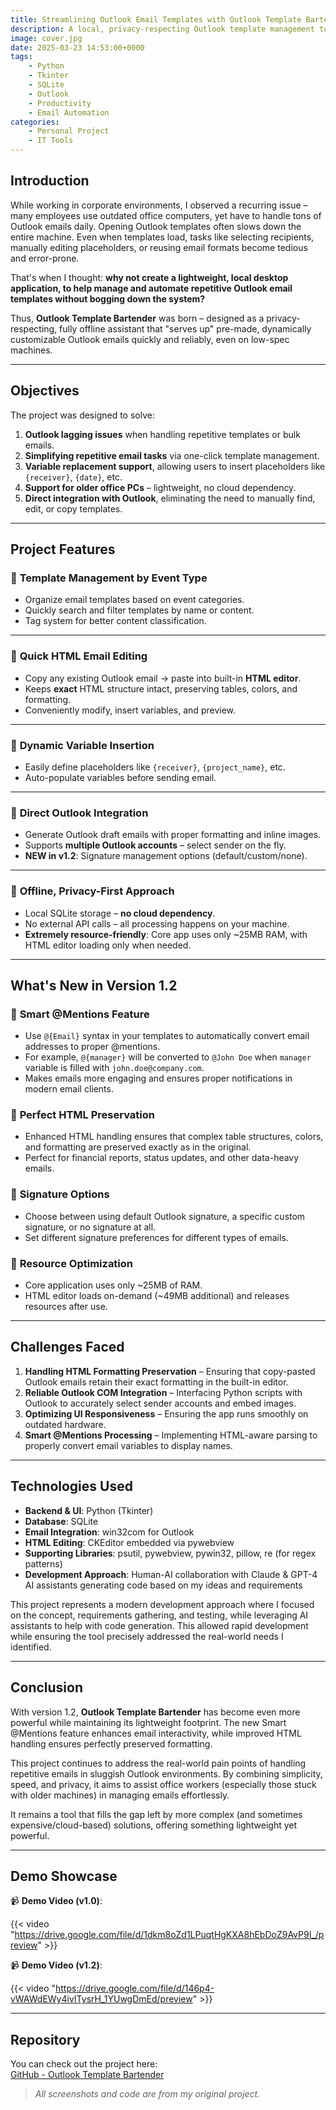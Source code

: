 ```yaml
---
title: Streamlining Outlook Email Templates with Outlook Template Bartender v1.2
description: A local, privacy-respecting Outlook template management tool to ease repetitive email tasks, especially on older office machines.
image: cover.jpg
date: 2025-03-23 14:53:00+0000
tags: 
    - Python
    - Tkinter
    - SQLite
    - Outlook
    - Productivity
    - Email Automation
categories:
    - Personal Project
    - IT Tools
---
```


## **Introduction**

While working in corporate environments, I observed a recurring issue – many employees use outdated office computers, yet have to handle tons of Outlook emails daily. Opening Outlook templates often slows down the entire machine. Even when templates load, tasks like selecting recipients, manually editing placeholders, or reusing email formats become tedious and error-prone.

That's when I thought: **why not create a lightweight, local desktop application, to help manage and automate repetitive Outlook email templates without bogging down the system?**

Thus, **Outlook Template Bartender** was born – designed as a privacy-respecting, fully offline assistant that "serves up" pre-made, dynamically customizable Outlook emails quickly and reliably, even on low-spec machines.

---

## **Objectives**
The project was designed to solve:

1. **Outlook lagging issues** when handling repetitive templates or bulk emails.
2. **Simplifying repetitive email tasks** via one-click template management.
3. **Variable replacement support**, allowing users to insert placeholders like `{receiver}`, `{date}`, etc.
4. **Support for older office PCs** – lightweight, no cloud dependency.
5. **Direct integration with Outlook**, eliminating the need to manually find, edit, or copy templates.

---

## **Project Features**
### 🔹 **Template Management by Event Type**
- Organize email templates based on event categories.
- Quickly search and filter templates by name or content.
- Tag system for better content classification.

---

### 🔹 **Quick HTML Email Editing**
- Copy any existing Outlook email → paste into built-in **HTML editor**.
- Keeps **exact** HTML structure intact, preserving tables, colors, and formatting.
- Conveniently modify, insert variables, and preview.

---

### 🔹 **Dynamic Variable Insertion**
- Easily define placeholders like `{receiver}`, `{project_name}`, etc.
- Auto-populate variables before sending email.

---

### 🔹 **Direct Outlook Integration**
- Generate Outlook draft emails with proper formatting and inline images.
- Supports **multiple Outlook accounts** – select sender on the fly.
- **NEW in v1.2**: Signature management options (default/custom/none).

---

### 🔹 **Offline, Privacy-First Approach**
- Local SQLite storage – **no cloud dependency**.
- No external API calls – all processing happens on your machine.
- **Extremely resource-friendly**: Core app uses only ~25MB RAM, with HTML editor loading only when needed.

---

## **What's New in Version 1.2**

### 🔹 **Smart @Mentions Feature**
- Use `@{Email}` syntax in your templates to automatically convert email addresses to proper @mentions.
- For example, `@{manager}` will be converted to `@John Doe` when `manager` variable is filled with `john.doe@company.com`.
- Makes emails more engaging and ensures proper notifications in modern email clients.

### 🔹 **Perfect HTML Preservation**
- Enhanced HTML handling ensures that complex table structures, colors, and formatting are preserved exactly as in the original.
- Perfect for financial reports, status updates, and other data-heavy emails.

### 🔹 **Signature Options**
- Choose between using default Outlook signature, a specific custom signature, or no signature at all.
- Set different signature preferences for different types of emails.

### 🔹 **Resource Optimization**
- Core application uses only ~25MB of RAM.
- HTML editor loads on-demand (~49MB additional) and releases resources after use.

---

## **Challenges Faced**

1. **Handling HTML Formatting Preservation** – Ensuring that copy-pasted Outlook emails retain their exact formatting in the built-in editor.
2. **Reliable Outlook COM Integration** – Interfacing Python scripts with Outlook to accurately select sender accounts and embed images.
3. **Optimizing UI Responsiveness** – Ensuring the app runs smoothly on outdated hardware.
4. **Smart @Mentions Processing** – Implementing HTML-aware parsing to properly convert email variables to display names.

---

## **Technologies Used**
- **Backend & UI**: Python (Tkinter)
- **Database**: SQLite
- **Email Integration**: win32com for Outlook
- **HTML Editing**: CKEditor embedded via pywebview
- **Supporting Libraries**: psutil, pywebview, pywin32, pillow, re (for regex patterns)
- **Development Approach**: Human-AI collaboration with Claude & GPT-4 AI assistants generating code based on my ideas and requirements

This project represents a modern development approach where I focused on the concept, requirements gathering, and testing, while leveraging AI assistants to help with code generation. This allowed rapid development while ensuring the tool precisely addressed the real-world needs I identified.

---

## **Conclusion**
With version 1.2, **Outlook Template Bartender** has become even more powerful while maintaining its lightweight footprint. The new Smart @Mentions feature enhances email interactivity, while improved HTML handling ensures perfectly preserved formatting.

This project continues to address the real-world pain points of handling repetitive emails in sluggish Outlook environments. By combining simplicity, speed, and privacy, it aims to assist office workers (especially those stuck with older machines) in managing emails effortlessly.

It remains a tool that fills the gap left by more complex (and sometimes expensive/cloud-based) solutions, offering something lightweight yet powerful.

---

## **Demo Showcase**

📹 **Demo Video (v1.0)**:

{{< video "https://drive.google.com/file/d/1dkm8oZd1LPuqtHgKXA8hEbDoZ9AvP9I_/preview" >}}

📹 **Demo Video (v1.2)**:

{{< video "https://drive.google.com/file/d/146p4-vWAWdEWy4ivITysrH_1YUwgDmEd/preview" >}}

---

## **Repository**
You can check out the project here:  
[GitHub - Outlook Template Bartender](https://github.com/Ash0Lam/Outlook-Template-Bartender)

> *All screenshots and code are from my original project.*